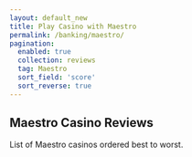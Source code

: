 ```yaml
---
layout: default_new
title: Play Casino with Maestro
permalink: /banking/maestro/
pagination: 
  enabled: true
  collection: reviews
  tag: Maestro
  sort_field: 'score'
  sort_reverse: true
---
```


## Maestro Casino Reviews

List of Maestro casinos ordered best to worst.
